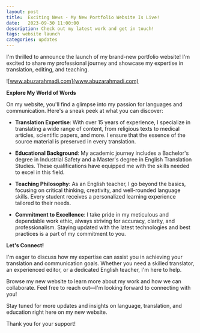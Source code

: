 ```yaml
---
layout: post
title:  Exciting News - My New Portfolio Website Is Live!
date:   2023-09-30 11:00:00
description: Check out my latest work and get in touch!
tags: website launch
categories: updates
---
```


I'm thrilled to announce the launch of my brand-new portfolio website! I'm excited to share my professional journey and showcase my expertise in translation, editing, and teaching.

![www.abuzarahmadi.com](www.abuzarahmadi.com)

**Explore My World of Words**

On my website, you'll find a glimpse into my passion for languages and communication. Here's a sneak peek at what you can discover:

- **Translation Expertise**: With over 15 years of experience, I specialize in translating a wide range of content, from religious texts to medical articles, scientific papers, and more. I ensure that the essence of the source material is preserved in every translation.

- **Educational Background**: My academic journey includes a Bachelor's degree in Industrial Safety and a Master's degree in English Translation Studies. These qualifications have equipped me with the skills needed to excel in this field.

- **Teaching Philosophy**: As an English teacher, I go beyond the basics, focusing on critical thinking, creativity, and well-rounded language skills. Every student receives a personalized learning experience tailored to their needs.

- **Commitment to Excellence**: I take pride in my meticulous and dependable work ethic, always striving for accuracy, clarity, and professionalism. Staying updated with the latest technologies and best practices is a part of my commitment to you.

**Let's Connect!**

I'm eager to discuss how my expertise can assist you in achieving your translation and communication goals. Whether you need a skilled translator, an experienced editor, or a dedicated English teacher, I'm here to help.

Browse my new website to learn more about my work and how we can collaborate. Feel free to reach out—I'm looking forward to connecting with you!

Stay tuned for more updates and insights on language, translation, and education right here on my new website.

Thank you for your support!
